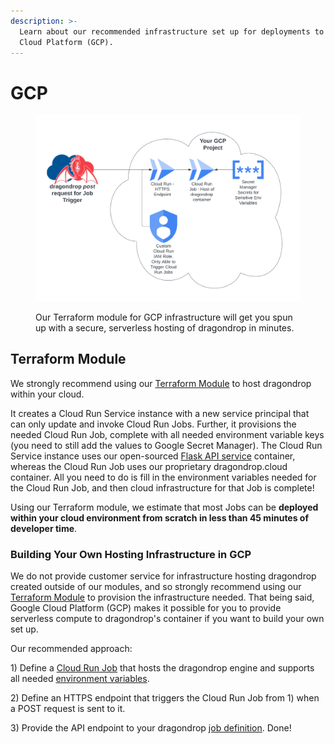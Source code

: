 ```yaml
---
description: >-
  Learn about our recommended infrastructure set up for deployments to Google
  Cloud Platform (GCP).
---
```


# GCP

<figure><img src="../../.gitbook/assets/2023-01-18 GCP Module Infrastructure.png" alt=""><figcaption><p>Our Terraform module for GCP infrastructure will get you spun up with a secure, serverless hosting of dragondrop in minutes. </p></figcaption></figure>

## Terraform Module

We strongly recommend using our [Terraform Module](https://registry.terraform.io/modules/dragondrop-cloud/dragondrop-compute/google/latest) to host dragondrop within your cloud.

It creates a Cloud Run Service instance with a new service principal that can only update and invoke Cloud Run Jobs. Further, it provisions the needed Cloud Run Job, complete with all needed environment variable keys (you need to still add the values to Google Secret Manager). The Cloud Run Service instance uses our open-sourced [Flask API service](https://github.com/dragondrop-cloud/cloud-run-job-http-trigger) container, whereas the Cloud Run Job uses our proprietary dragondrop.cloud container. All you need to do is fill in the environment variables needed for the Cloud Run Job, and then cloud infrastructure for that Job is complete!

Using our Terraform module, we estimate that most Jobs can be **deployed within your cloud environment from scratch in less than 45 minutes of developer time**.

### Building Your Own Hosting Infrastructure in GCP

We do not provide customer service for infrastructure hosting dragondrop created outside of our modules, and so strongly recommend using our [Terraform Module](gcp.md#terraform-module) to provision the infrastructure needed. That being said, Google Cloud Platform (GCP) makes it possible for you to provide serverless compute to dragondrop's container if you want to build your own set up.&#x20;

Our recommended approach:

1\) Define a [Cloud Run Job](https://cloud.google.com/run/docs/create-jobs) that hosts the dragondrop engine and supports all needed [environment variables](../environment-variables.md).

2\) Define an HTTPS endpoint that triggers the Cloud Run Job from 1) when a POST request is sent to it.

3\) Provide the API endpoint to your dragondrop [job definition](../../getting-started/jobs/creating-a-job.md). Done!
